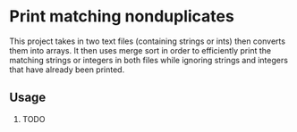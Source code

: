 # Print matching nonduplicates
This project takes in two text files (containing strings or ints) then converts them into arrays. It then uses merge sort in order to efficiently print the matching strings or integers in both files while ignoring strings and integers that have already been printed.

## Usage
1. TODO
